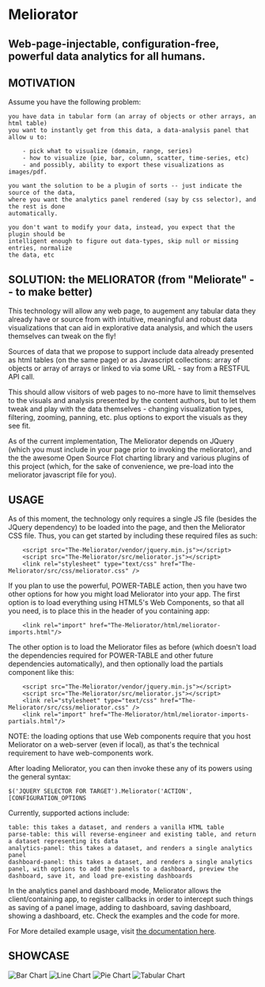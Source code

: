 # Meliorator

Web-page-injectable, configuration-free, powerful data analytics for all humans.
------

MOTIVATION
-----------

Assume you have the following problem:

	you have data in tabular form (an array of objects or other arrays, an html table)
	you want to instantly get from this data, a data-analysis panel that allow u to:

		- pick what to visualize (domain, range, series)
		- how to visualize (pie, bar, column, scatter, time-series, etc)
		- and possibly, ability to export these visualizations as images/pdf.

	you want the solution to be a plugin of sorts -- just indicate the source of the data,
	where you want the analytics panel rendered (say by css selector), and the rest is done
	automatically.

	you don't want to modify your data, instead, you expect that the plugin should be
	intelligent enough to figure out data-types, skip null or missing entries, normalize
	the data, etc


SOLUTION: the MELIORATOR (from "Meliorate" -- to make better)
--------------------------------------------------------------

This technology will allow any web page, to augement any tabular data they
already have or source from with intuitive, meaningful and robust data visualizations that can aid in explorative data analysis, and which the users themselves can tweak on the fly!

Sources of data that we propose to support include data already presented as html tables (on the same page) or as Javascript collections: array of objects or array of arrays or linked to via some URL - say from a RESTFUL API call.

This should allow visitors of web pages to no-more have to limit themselves to the visuals and analysis presented by the
content authors, but to let them tweak and play with the data themselves - changing visualization types, filtering, 
zooming, panning, etc. plus options to export the visuals as they see fit.

As of the current implementation, The Meliorator depends on JQuery (which you must include in your page prior to invoking the meliorator), and the the awesome Open Source Flot charting library and various plugins of this project (which, for the sake of convenience, we pre-load into the meliorator javascript file for you).

USAGE
-----------------------------------

As of this moment, the technology only requires a single JS file (besides the JQuery dependency) to be loaded into the page, and then the Meliorator CSS file. Thus, you can get started by including these required files as such:

        <script src="The-Meliorator/vendor/jquery.min.js"></script>
        <script src="The-Meliorator/src/meliorator.js"></script>
        <link rel="stylesheet" type="text/css" href="The-Meliorator/src/css/meliorator.css" />
		
If you plan to use the powerful, POWER-TABLE action, then you have two other options for how you might load Meliorator into your app. The first option is to load everything using HTML5's Web Components, so that all you need, is to place this in the header of you containing app:

	    <link rel="import" href="The-Meliorator/html/meliorator-imports.html"/>
		
The other option is to load the Meliorator files as before (which doesn't load the dependencies required for POWER-TABLE and other future dependencies automatically), and then optionally load the partials component like this:

        <script src="The-Meliorator/vendor/jquery.min.js"></script>
        <script src="The-Meliorator/src/meliorator.js"></script>
        <link rel="stylesheet" type="text/css" href="The-Meliorator/src/css/meliorator.css" />
		<link rel="import" href="The-Meliorator/html/meliorator-imports-partials.html"/>
		

NOTE: the loading options that use Web components require that you host Meliorator on a web-server (even if local), as that's the technical requirement to have web-components work.

After loading Meliorator, you can then invoke these any of its powers using the general syntax:

	$('JQUERY SELECTOR FOR TARGET').Meliorator('ACTION', [CONFIGURATION_OPTIONS
	

Currently, supported actions include:

	table: this takes a dataset, and renders a vanilla HTML table
	parse-table: this will reverse-engineer and existing table, and return a dataset representing its data
	analytics-panel: this takes a dataset, and renders a single analytics panel
	dashboard-panel: this takes a dataset, and renders a single analytics panel, with options to add the panels to a dashboard, preview the dashboard, save it, and load pre-existing dashboards
	
In the analytics panel and dashboard mode, Meliorator allows the client/containing app, to register callbacks in order to intercept such things as saving of a panel image, adding to dashboard, saving dashboard, showing a dashboard, etc. Check the examples and the code for more.
	
For More detailed example usage, visit [the documentation here](https://nuchwezi.github.io/The-Meliorator/).
	
SHOWCASE
----------------------

![Bar Chart](/showcase/bar-charts.png?raw=true "Bar Chart Example")
![Line Chart](/showcase/line-charts.png?raw=true "Line Chart Example")
![Pie Chart](/showcase/pie-chart.png?raw=true "Pie Chart Example")
![Tabular Chart](/showcase/table-chart.png?raw=true "Tabular Chart Example")

